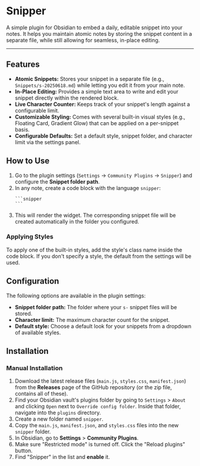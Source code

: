 # Snipper

A simple plugin for Obsidian to embed a daily, editable snippet into your notes. It helps you maintain atomic notes by storing the snippet content in a separate file, while still allowing for seamless, in-place editing.


---

## Features

- **Atomic Snippets:** Stores your snippet in a separate file (e.g., `Snippets/s-20250618.md`) while letting you edit it from your main note.
- **In-Place Editing:** Provides a simple text area to write and edit your snippet directly within the rendered block.
- **Live Character Counter:** Keeps track of your snippet's length against a configurable limit.
- **Customizable Styling:** Comes with several built-in visual styles (e.g., Floating Card, Gradient Glow) that can be applied on a per-snippet basis.
- **Configurable Defaults:** Set a default style, snippet folder, and character limit via the settings panel.

## How to Use

1.  Go to the plugin settings (`Settings` -> `Community Plugins` -> `Snipper`) and configure the **Snippet folder path**.
2.  In any note, create a code block with the language `snipper`:
    ````
    ```snipper
    ```
    ````
3.  This will render the widget. The corresponding snippet file will be created automatically in the folder you configured.

### Applying Styles

To apply one of the built-in styles, add the style's class name inside the code block. If you don't specify a style, the default from the settings will be used.

## Configuration

The following options are available in the plugin settings:

- **Snippet folder path:** The folder where your `s-` snippet files will be stored.
- **Character limit:** The maximum character count for the snippet.
- **Default style:** Choose a default look for your snippets from a dropdown of available styles.

## Installation

### Manual Installation

1.  Download the latest release files (`main.js`, `styles.css`, `manifest.json`) from the **Releases** page of the GitHub repository (or the zip file, contains all of these).
2.  Find your Obsidian vault's plugins folder by going to `Settings` > `About` and clicking `Open` next to `Override config folder`. Inside that folder, navigate into the `plugins` directory.
3.  Create a new folder named `snipper`.
4.  Copy the `main.js`, `manifest.json`, and `styles.css` files into the new `snipper` folder.
5.  In Obsidian, go to **Settings** > **Community Plugins**.
6.  Make sure "Restricted mode" is turned off. Click the "Reload plugins" button.
7.  Find "Snipper" in the list and **enable** it.
